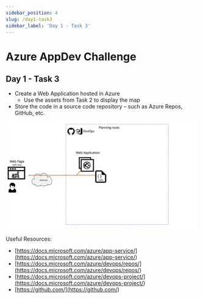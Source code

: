 ```yaml
---
sidebar_position: 4
slug: /day1-task3
sidebar_label: 'Day 1 - Task 3'
---
```

# Azure AppDev Challenge

## Day 1 - Task 3

- Create a Web Application hosted in Azure
  - Use the assets from Task 2 to display the map
- Store the code in a source code repository – such as Azure Repos, GitHub, etc.

![alttext](../images/slide06.png)

Useful Resources:

- [https://docs.microsoft.com/azure/app-service/](<https://docs.microsoft.com/azure/app-service/>)
- [https://docs.microsoft.com/azure/devops/repos/](<https://docs.microsoft.com/azure/devops/repos/>)
- [https://docs.microsoft.com/azure/devops-project/](<https://docs.microsoft.com/azure/devops-project/>)
- [https://github.com/](<https://github.com/>)
